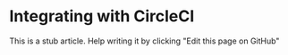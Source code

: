 # Integrating with CircleCI

This is a stub article. Help writing it by clicking "Edit this page on GitHub"
